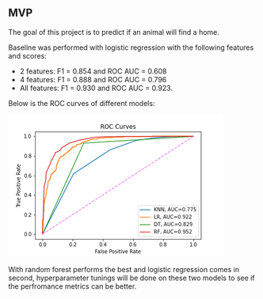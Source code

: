 ## MVP ##

The goal of this project is to predict if an animal will find a home.

Baseline was performed with logistic regression with the following features and scores:

* 2 features: F1 = 0.854 and ROC AUC = 0.608 
* 4 features: F1 = 0.888 and ROC AUC = 0.796
* All features: F1 = 0.930 and ROC AUC = 0.923.

Below is the ROC curves of different models:

![ROC Curves - Models](https://github.com/AWfarmD/Classification/blob/main/Figure/ROC%20Curves%20-%20Models.png?raw=true)

With random forest performs the best and logistic regression comes in second, hyperparameter tunings will be done on these two models to see if the perfromance metrics can be better.



